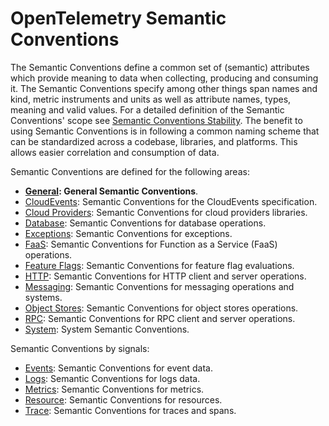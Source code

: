 # OpenTelemetry Semantic Conventions

The Semantic Conventions define a common set of (semantic) attributes which provide meaning to data when collecting, producing and consuming it.
The Semantic Conventions specify among other things span names and kind, metric instruments and units as well as attribute names, types, meaning and valid values. For a detailed definition of the Semantic Conventions' scope see [Semantic Conventions Stability](https://opentelemetry.io/docs/specs/otel/versioning-and-stability/#semantic-conventions-stability).
The benefit to using Semantic Conventions is in following a common naming scheme that can be standardized across a codebase, libraries, and platforms. This allows easier correlation and consumption of data.

Semantic Conventions are defined for the following areas:

* **[General](general/README.md): General Semantic Conventions**.
* [CloudEvents](cloudevents/README.md): Semantic Conventions for the CloudEvents specification.
* [Cloud Providers](cloud-providers/README.md): Semantic Conventions for cloud providers libraries.
* [Database](database/README.md): Semantic Conventions for database operations.
* [Exceptions](exceptions/README.md): Semantic Conventions for exceptions.
* [FaaS](faas/README.md): Semantic Conventions for Function as a Service (FaaS) operations.
* [Feature Flags](http/README.md): Semantic Conventions for feature flag evaluations.
* [HTTP](http/README.md): Semantic Conventions for HTTP client and server operations.
* [Messaging](messaging/README.md): Semantic Conventions for messaging operations and systems.
* [Object Stores](object-stores/README.md): Semantic Conventions for object stores operations.
* [RPC](rpc/README.md): Semantic Conventions for RPC client and server operations.
* [System](system/README.md): System Semantic Conventions.

Semantic Conventions by signals:

* [Events](general/events-general.md): Semantic Conventions for event data.
* [Logs](general/logs-general.md): Semantic Conventions for logs data.
* [Metrics](general/metrics-general.md): Semantic Conventions for metrics.
* [Resource](resource/semantic_conventions/README.md): Semantic Conventions for resources.
* [Trace](general/trace-general.md): Semantic Conventions for traces and spans.
